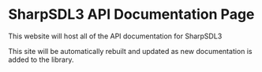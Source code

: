 # SharpSDL3 API Documentation Page

This website will host all of the API documentation for SharpSDL3

This site will be automatically rebuilt and updated as new documentation is added to the library.
